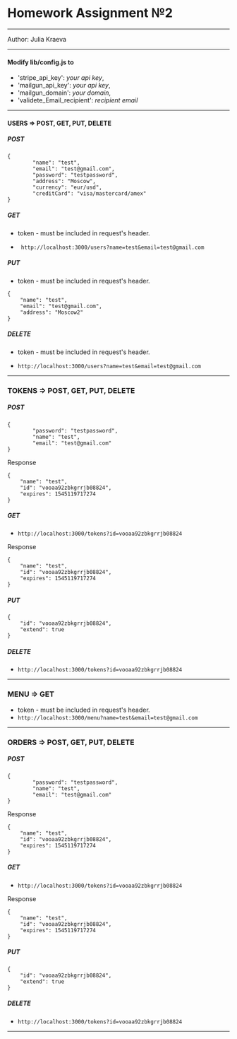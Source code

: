 # Homework Assignment №2
***
Author: Julia Kraeva
***



#### Modify lib/config.js to 

* 'stripe_api_key': _your api key_,
* 'mailgun_api_key': _your api key_,
* 'mailgun_domain': _your domain_,
* 'validete_Email_recipient': _recipient email_
***


#### USERS => POST, GET, PUT, DELETE

##### POST
```
{
        "name": "test",
        "email": "test@gmail.com",
        "password": "testpassword",
        "address": "Moscow",
        "currency": "eur/usd",
        "creditCard": "visa/mastercard/amex"
}
```

##### GET

* token - must be included in request's header.

* ``` http://localhost:3000/users?name=test&email=test@gmail.com```


##### PUT

* token - must be included in request's header.
```
{
    "name": "test",
    "email": "test@gmail.com",
    "address": "Moscow2"
}
```

##### DELETE

* token - must be included in request's header.

* ``` http://localhost:3000/users?name=test&email=test@gmail.com ```

***


### TOKENS => POST, GET, PUT, DELETE

##### POST
```
{
        "password": "testpassword",
        "name": "test",
        "email": "test@gmail.com"
}
```
Response
```
{
    "name": "test",
    "id": "vooaa92zbkgrrjb08824",
    "expires": 1545119717274
}
```

##### GET

* ``` http://localhost:3000/tokens?id=vooaa92zbkgrrjb08824 ```

Response
```
{
    "name": "test",
    "id": "vooaa92zbkgrrjb08824",
    "expires": 1545119717274
}
```

##### PUT

```
{
    "id": "vooaa92zbkgrrjb08824",
    "extend": true
}
```

##### DELETE

* ``` http://localhost:3000/tokens?id=vooaa92zbkgrrjb08824 ```

***
### MENU => GET
* token - must be included in request's header.
* ``` http://localhost:3000/menu?name=test&email=test@gmail.com  ```
***
### ORDERS => POST, GET, PUT, DELETE
##### POST
```
{
        "password": "testpassword",
        "name": "test",
        "email": "test@gmail.com"
}
```
Response
```
{
    "name": "test",
    "id": "vooaa92zbkgrrjb08824",
    "expires": 1545119717274
}
```

##### GET

* ``` http://localhost:3000/tokens?id=vooaa92zbkgrrjb08824 ```

Response
```
{
    "name": "test",
    "id": "vooaa92zbkgrrjb08824",
    "expires": 1545119717274
}
```

##### PUT

```
{
    "id": "vooaa92zbkgrrjb08824",
    "extend": true
}
```

##### DELETE

* ``` http://localhost:3000/tokens?id=vooaa92zbkgrrjb08824 ```

***
